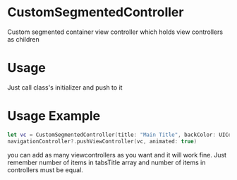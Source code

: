 # CustomSegmentedController
Custom segmented container view controller which holds view controllers as children

# Usage
Just call class's initializer and push to it

# Usage Example
```swift
let vc = CustomSegmentedController(title: "Main Title", backColor: UIColor.red, tabsTitle: ["First Tab title", "Second Tab title"], controllers: [FirstViewController(), SecondViewController()], selectedTab:"Index of defaulf selected controller")
navigationController?.pushViewController(vc, animated: true)
```
you can add as many viewcontrollers as you want and it will work fine. Just remember number of items in tabsTitle array and number of items in controllers must be equal.
